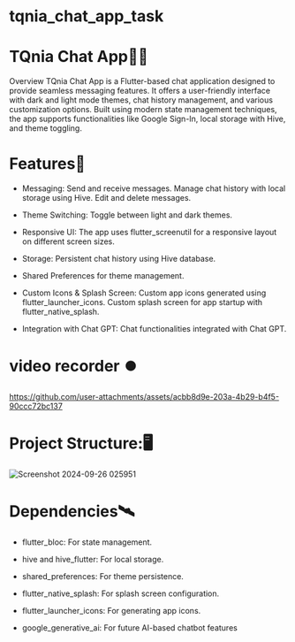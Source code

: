 # tqnia_chat_app_task

# TQnia Chat App🧑‍💻
Overview
TQnia Chat App is a Flutter-based chat application designed to provide seamless messaging features. It offers a user-friendly interface with dark and light mode themes, chat history management, and various customization options. Built using modern state management techniques, the app supports functionalities like Google Sign-In, local storage with Hive, and theme toggling.

# Features🎨

+ Messaging:
  Send and receive messages.
  Manage chat history with local storage using Hive.
  Edit and delete messages.
+ Theme Switching:
    Toggle between light and dark themes.
+ Responsive UI:
  The app uses flutter_screenutil for a responsive layout on different screen sizes.
+ Storage:
  Persistent chat history using Hive database.
+ Shared Preferences for theme management.
+ Custom Icons & Splash Screen:
   Custom app icons generated using flutter_launcher_icons.
   Custom splash screen for app startup with flutter_native_splash.

+ Integration with Chat GPT:
   Chat functionalities integrated with Chat GPT.
# video recorder ⏺️


https://github.com/user-attachments/assets/acbb8d9e-203a-4b29-b4f5-90ccc72bc137


# Project Structure:🖥️
![Screenshot 2024-09-26 025951](https://github.com/user-attachments/assets/d0ebb137-e253-4fdf-a267-509cd5564b1e)

# Dependencies🛰️

+ flutter_bloc: For state management.

+ hive and hive_flutter: For local storage.

+ shared_preferences: For theme persistence.

+ flutter_native_splash: For splash screen configuration.

+ flutter_launcher_icons: For generating app icons.

+ google_generative_ai: For future AI-based chatbot features 
